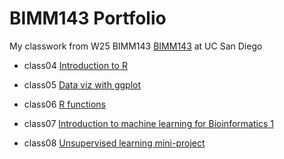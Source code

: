 # BIMM143 Portfolio

My classwork from W25 BIMM143 [BIMM143](https://bioboot.github.io/bimm143_W25/) at UC San Diego

- class04 [Introduction to R](https://htmlpreview.github.io/?)
  
- class05 [Data viz with ggplot](https://htmlpreview.github.io/?)

- class06 [R functions](https://htmlpreview.github.io/?)

- class07 [Introduction to machine learning for Bioinformatics 1](https://htmlpreview.github.io/?file:///Users/josefinaotoole/Desktop/BIMM143_BioinformaticsLab/bimm143_github/class07/class07.html)

- class08 [Unsupervised learning mini-project](https://htmlpreview.github.io/?)
